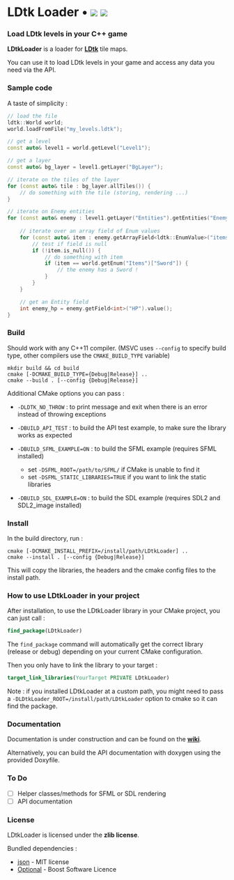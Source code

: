<h1> LDtk Loader • <img src=https://img.shields.io/badge/LDtk_version-0.8.1-default> <img src=https://github.com/Madour/LDtkLoader/workflows/CI/badge.svg></h1>


### Load LDtk levels in your C++ game

**LDtkLoader** is a loader for **[LDtk](https://github.com/deepnight/ldtk)** tile maps.

You can use it to load LDtk levels in your game and access any data you need via the API.

### Sample code

A taste of simplicity :

```c++
// load the file
ldtk::World world;
world.loadFromFile("my_levels.ldtk");

// get a level
const auto& level1 = world.getLevel("Level1");

// get a layer
const auto& bg_layer = level1.getLayer("BgLayer");

// iterate on the tiles of the layer
for (const auto& tile : bg_layer.allTiles()) {
    // do something with the tile (storing, rendering ...)
}

// iterate on Enemy entities
for (const auto& enemy : level1.getLayer("Entities").getEntities("Enemy")) {
    
    // iterate over an array field of Enum values
    for (const auto& item : enemy.getArrayField<ldtk::EnumValue>("items")) {
        // test if field is null
        if (!item.is_null()) {
            // do something with item
            if (item == world.getEnum("Items")["Sword"]) {
                // the enemy has a Sword !
            }
        }
    }

    // get an Entity field
    int enemy_hp = enemy.getField<int>("HP").value();
}
```

### Build

Should work with any C++11 compiler. (MSVC uses `--config` to specify build type,
other compilers use the `CMAKE_BUILD_TYPE` variable)

```shell
mkdir build && cd build
cmake [-DCMAKE_BUILD_TYPE={Debug|Release}] ..
cmake --build . [--config {Debug|Release}]
```


Additional CMake options you can pass :
 - `-DLDTK_NO_THROW` : to print message and exit when there is an error instead of throwing exceptions

 - `-DBUILD_API_TEST` : to build the API test example, to make sure the library works as expected

 - `-DBUILD_SFML_EXAMPLE=ON` : to build the SFML example (requires SFML installed)
    - set `-DSFML_ROOT=/path/to/SFML/` if CMake is unable to find it
    - set `-DSFML_STATIC_LIBRARIES=TRUE` if you want to link the static libraries

 - `-DBUILD_SDL_EXAMPLE=ON` : to build the SDL example (requires SDL2 and SDL2_image installed)

### Install

In the build directory, run : 

```shell
cmake [-DCMAKE_INSTALL_PREFIX=/install/path/LDtkLoader] ..
cmake --install . [--config {Debug|Release}]
```

This will copy the libraries, the headers and the cmake config files to the install path.

### How to use LDtkLoader in your project

After installation, to use the LDtkLoader library in your CMake project, you can just call :

```cmake
find_package(LDtkLoader)
```

The `find_package` command will automatically get the correct library (release or debug) depending on your current CMake configuration.

Then you only have to link the library to your target :

```cmake
target_link_libraries(YourTarget PRIVATE LDtkLoader)
```

Note : if you installed LDtkLoader at a custom path, you might need 
to pass a `-DLDtkLoader_ROOT=/install/path/LDtkLoader` option to cmake so it can find the package.

### Documentation

Documentation is under construction and can be found on the [**wiki**](https://github.com/Madour/LDtkLoader/wiki).

Alternatively, you can build the API documentation with doxygen using the provided Doxyfile.

### To Do
 - [ ] Helper classes/methods for SFML or SDL rendering
 - [ ] API documentation

### License

LDtkLoader is licensed under the **zlib license**.

Bundled dependencies : 
 - [json](https://github.com/nlohmann/json) - MIT license
 - [Optional](https://github.com/akrzemi1/Optional) - Boost Software Licence
